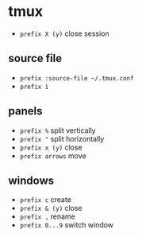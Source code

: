 # tmux
- `prefix X (y)` close session

## source file
- `prefix :source-file ~/.tmux.conf`
- `prefix ì`

## panels
- `prefix %` split vertically
- `prefix "` split horizontally
- `prefix x (y)` close
- `prefix arrows` move

## windows
- `prefix c` create
- `prefix & (y)` close
- `prefix ,` rename
- `prefix 0...9` switch window
